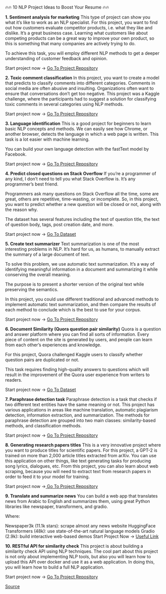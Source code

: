 🔥🔥 10 NLP Project Ideas to Boost Your Resume 🔥🔥

**1. Sentiment analysis for marketing**
This type of project can show you what it’s like to work as an NLP specialist. For this project, you want to find out how customers evaluate competitor products, i.e. what they like and dislike. It’s a great business case. Learning what customers like about competing products can be a great way to improve your own product, so this is something that many companies are actively trying to do.

To achieve this task, you will employ different NLP methods to get a deeper understanding of customer feedback and opinion.

Start project now → [Go To Project Repository](https://github.com/koosha-t/Sentiment-Analysis-NLP-for-Marketting)

**2. Toxic comment classification**
In this project, you want to create a model that predicts to classify comments into different categories. Comments in social media are often abusive and insulting. Organizations often want to ensure that conversations don’t get too negative. This project was a Kaggle challenge, where the participants had to suggest a solution for classifying toxic comments in several categories using NLP methods.

Start project now → [Go To Project Repository](https://github.com/Prakhar-FF13/Toxic-Comments-Classification)

**3. Language identification**
This is a good project for beginners to learn basic NLP concepts and methods. We can easily see how Chrome, or another browser, detects the language in which a web page is written. This task is a lot easier with machine learning.

You can build your own language detection with the fastText model by Facebook.

Start project now → [Go To Project Repository](https://github.com/iamaziz/language-detection-fastText)

**4. Predict closed questions on Stack Overflow**
If you’re a programmer of any kind, I don’t need to tell you what Stack Overflow is. It’s any programmer’s best friend.

Programmers ask many questions on Stack Overflow all the time, some are great, others are repetitive, time-wasting, or incomplete. So, in this project, you want to predict whether a new question will be closed or not, along with the reason why. 

The dataset has several features including the text of question title, the text of question body, tags, post creation date, and more.

Start project now → [Go To Dataset](https://www.kaggle.com/c/predict-closed-questions-on-stack-overflow/data)

**5. Create text summarizer**
Text summarization is one of the most interesting problems in NLP. It’s hard for us, as humans, to manually extract the summary of a large document of text. 

To solve this problem, we use automatic text summarization. It’s a way of identifying meaningful information in a document and summarizing it while conserving the overall meaning. 

The purpose is to present a shorter version of the original text while preserving the semantics.

In this project, you could use different traditional and advanced methods to implement automatic text summarization, and then compare the results of each method to conclude which is the best to use for your corpus.

Start project now → [Go To Project Repository](https://github.com/edubey/text-summarizer)


**6. Document Similarity (Quora question pair similarity)**
Quora is a question and answer platform where you can find all sorts of information. Every piece of content on the site is generated by users, and people can learn from each other’s experiences and knowledge. 

For this project, Quora challenged Kaggle users to classify whether question pairs are duplicated or not. 

This task requires finding high-quality answers to questions which will result in the improvement of the Quora user experience from writers to readers.

Start project now → [Go To Dataset](https://www.kaggle.com/c/quora-question-pairs/overview)

**7. Paraphrase detection task**
Paraphrase detection is a task that checks if two different text entities have the same meaning or not. This project has various applications in areas like machine translation, automatic plagiarism detection, information extraction, and summarization. The methods for paraphrase detection are grouped into two main classes: similarity-based methods, and classification methods. 

Start project now → [Go To Project Repository](https://github.com/wasiahmad/paraphrase_identification)

**8. Generating research papers titles**
This is a very innovative project where you want to produce titles for scientific papers. For this project, a GPT-2 is trained on more than 2,000 article titles extracted from arXiv. You can use this application on other things, like text generating tasks for producing song lyrics, dialogues, etc. From this project, you can also learn about web scraping, because you will need to extract text from research papers in order to feed it to your model for training. 

Start project now →[ Go To Project Repository](https://github.com/csinva/gpt2-paper-title-generator)

**9. Translate and summarize news**
You can build a web app that translates news from Arabic to English and summarizes them, using great Python libraries like newspaper, transformers, and gradio.

Where:

Newspaper3k (11.1k stars): scrape almost any news website
HuggingFace Transformers (48k): use state-of-the-art natural language models
Gradio (2.9k): build interactive web-based demos
Start Project Now → [Useful Link](https://abidlabs.github.io/Summarize-News/)

**10. RESTful API for similarity check**
This project is about building a similarity check API using NLP techniques. The cool part about this project is not only about implementing NLP tools, but also you will learn how to upload this API over docker and use it as a web application. In doing this, you will learn how to build a full NLP application. 

Start project now → [Go To Project Repository ](https://github.com/thecraftman/Deploy-a-NLP-Similarity-API-using-Docker)

[Source](https://neptune.ai/blog/10-nlp-projects)

